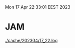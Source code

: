 Mon 17 Apr 22:33:01 EEST 2023
# JAM
<a href='./cache/202304/17_22.log'>./cache/202304/17_22.log</a>
